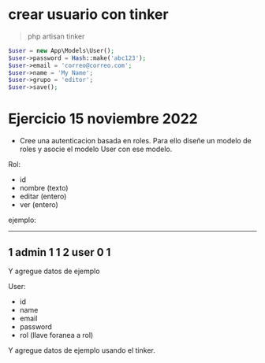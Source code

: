 # crear usuario con tinker

> php artisan tinker

```php
$user = new App\Models\User();
$user->password = Hash::make('abc123');
$user->email = 'correo@correo.com';
$user->name = 'My Name';
$user->grupo = 'editor';
$user->save();
```

# Ejercicio 15 noviembre 2022

* Cree una autenticacion basada en roles. Para ello diseñe un modelo de roles y asocie el modelo User con ese modelo.

Rol:
* id
* nombre (texto)
* editar (entero)
* ver (entero)

ejemplo:

---------------
1  admin  1   1
2  user   0   1
----------------

Y agregue datos de ejemplo

User:
* id
* name
* email
* password
* rol (llave foranea a rol)

Y agregue datos de ejemplo usando el tinker.

